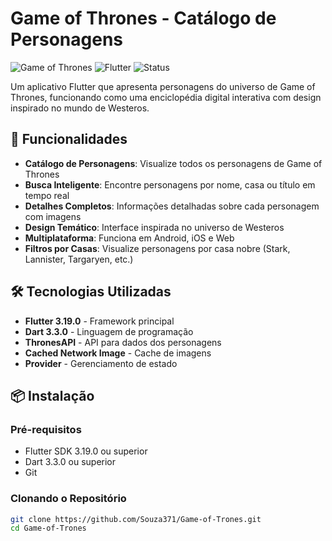 # Game of Thrones - Catálogo de Personagens

![Game of Thrones](https://img.shields.io/badge/Game%20of%20Thrones-Westeros-red)
![Flutter](https://img.shields.io/badge/Flutter-3.19-blue)
![Status](https://img.shields.io/badge/Status-Desenvolvimento-orange)

Um aplicativo Flutter que apresenta personagens do universo de Game of Thrones, funcionando como uma enciclopédia digital interativa com design inspirado no mundo de Westeros.

## 📱 Funcionalidades

- **Catálogo de Personagens**: Visualize todos os personagens de Game of Thrones
- **Busca Inteligente**: Encontre personagens por nome, casa ou título em tempo real
- **Detalhes Completos**: Informações detalhadas sobre cada personagem com imagens
- **Design Temático**: Interface inspirada no universo de Westeros
- **Multiplataforma**: Funciona em Android, iOS e Web
- **Filtros por Casas**: Visualize personagens por casa nobre (Stark, Lannister, Targaryen, etc.)

## 🛠️ Tecnologias Utilizadas

- **Flutter 3.19.0** - Framework principal
- **Dart 3.3.0** - Linguagem de programação
- **ThronesAPI** - API para dados dos personagens
- **Cached Network Image** - Cache de imagens
- **Provider** - Gerenciamento de estado

## 📦 Instalação

### Pré-requisitos

- Flutter SDK 3.19.0 ou superior
- Dart 3.3.0 ou superior
- Git

### Clonando o Repositório

```bash
git clone https://github.com/Souza371/Game-of-Trones.git
cd Game-of-Trones

